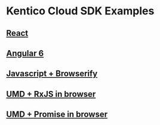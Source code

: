 # Kentico Cloud SDK Examples

## [React](https://github.com/Kentico/cloud-sample-app-react)

## [Angular 6](https://github.com/Enngage/KenticoCloudSampleAngularApp)

## [Javascript + Browserify](https://github.com/Enngage/KenticoCloudSampleJavascriptApp)

## [UMD + RxJS in browser](https://github.com/Enngage/kentico-cloud-js/blob/master/packages/delivery/demo/umd-rxjs/index.html)

## [UMD + Promise in browser](https://github.com/Enngage/kentico-cloud-js/tree/master/packages/delivery/demo/umd-promise)
